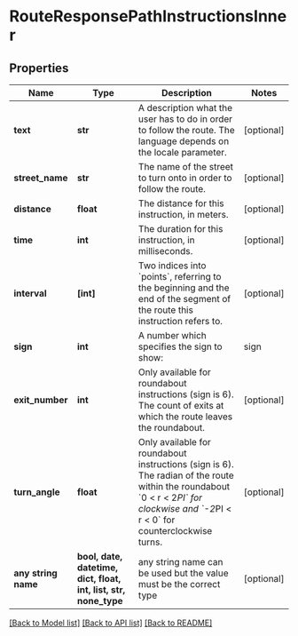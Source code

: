 # RouteResponsePathInstructionsInner


## Properties
Name | Type | Description | Notes
------------ | ------------- | ------------- | -------------
**text** | **str** | A description what the user has to do in order to follow the route. The language depends on the locale parameter.  | [optional] 
**street_name** | **str** | The name of the street to turn onto in order to follow the route.  | [optional] 
**distance** | **float** | The distance for this instruction, in meters.  | [optional] 
**time** | **int** | The duration for this instruction, in milliseconds.  | [optional] 
**interval** | **[int]** | Two indices into &#x60;points&#x60;, referring to the beginning and the end of the segment of the route this instruction refers to.  | [optional] 
**sign** | **int** | A number which specifies the sign to show:  | sign | description  | |---|---| |-98| an U-turn without the knowledge if it is a right or left U-turn | | -8| a left U-turn | | -7| keep left | | -6| **not yet used**: leave roundabout | | -3| turn sharp left | | -2| turn left | | -1| turn slight left | |  0| continue on street | |  1| turn slight right | |  2| turn right | |  3| turn sharp right | |  4| the finish instruction before the last point | |  5| the instruction before a via point | |  6| the instruction before entering a roundabout | |  7| keep right | |  8| a right U-turn | |  *| **For future compatibility** it is important that all clients are able to handle also unknown instruction sign numbers  | [optional] 
**exit_number** | **int** | Only available for roundabout instructions (sign is 6). The count of exits at which the route leaves the roundabout.  | [optional] 
**turn_angle** | **float** | Only available for roundabout instructions (sign is 6). The radian of the route within the roundabout &#x60;0 &lt; r &lt; 2*PI&#x60; for clockwise and &#x60;-2*PI &lt; r &lt; 0&#x60; for counterclockwise turns.  | [optional] 
**any string name** | **bool, date, datetime, dict, float, int, list, str, none_type** | any string name can be used but the value must be the correct type | [optional]

[[Back to Model list]](../README.md#documentation-for-models) [[Back to API list]](../README.md#documentation-for-api-endpoints) [[Back to README]](../README.md)


